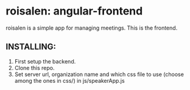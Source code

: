 roisalen: angular-frontend
========

roisalen is a simple app for managing meetings. This is the frontend.

## INSTALLING:
1. First setup the backend.
2. Clone this repo.
3. Set server url, organization name and which css file to use (choose among the ones in css/) in js/speakerApp.js
